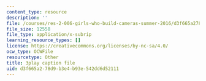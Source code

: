 ```yaml
---
content_type: resource
description: ''
file: /courses/res-2-006-girls-who-build-cameras-summer-2016/d3f665a278d9b3e4b93e542dd6d52111_mTOi3SpJCjw.srt
file_size: 12558
file_type: application/x-subrip
learning_resource_types: []
license: https://creativecommons.org/licenses/by-nc-sa/4.0/
ocw_type: OCWFile
resourcetype: Other
title: 3play caption file
uid: d3f665a2-78d9-b3e4-b93e-542dd6d52111
---
```


